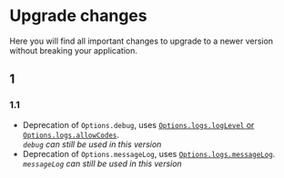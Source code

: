 # Upgrade changes

Here you will find all important changes to upgrade to a newer version without
breaking your application.

## 1

### 1.1

* Deprecation of `Options.debug`, uses [`Options.logs.logLevel` or `Options.logs.allowCodes`](./configuration.md#Logs).<br>_`debug` can still be used in this version_
* Deprecation of `Options.messageLog`, uses [`Options.logs.messageLog`](./configuration.md#Logs).<br>_`messageLog` can still be used in this version_
